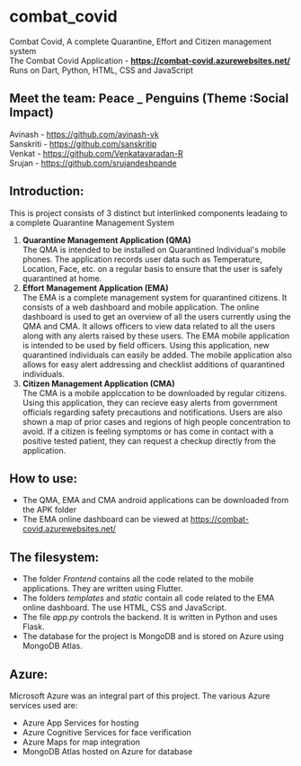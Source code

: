 # combat_covid
Combat Covid, A complete Quarantine, Effort and Citizen management system  
The Combat Covid Application - **https://combat-covid.azurewebsites.net/**     
Runs on Dart, Python, HTML, CSS and JavaScript  

## Meet the team: Peace _ Penguins (Theme :Social Impact)
Avinash - https://github.com/avinash-vk  
Sanskriti - https://github.com/sanskritip  
Venkat - https://github.com/Venkatavaradan-R  
Srujan - https://github.com/srujandeshpande  

## Introduction:
This is project consists of 3 distinct but interlinked components leadaing to a complete Quarantine Management System  
1. **Quarantine Management Application (QMA)**  
The QMA is intended to be installed on Quarantined Individual's mobile phones. The application records user data such as Temperature, Location, Face, etc. on a regular basis to ensure that the user is safely quarantined at home. 
2. **Effort Management Application (EMA)**  
The EMA is a complete management system for quarantined citizens. It consists of a web dashboard and mobile application.
The online dashboard is used to get an overview of all the users currently using the QMA and CMA.
It allows officers to view data related to all the users along with any alerts raised by these users.
The EMA mobile application is intended to be used by field officers. Using this application, new quarantined individuals can easily be added.
The mobile application also allows for easy alert addressing and checklist additions of quarantined individuals. 
3. **Citizen Management Application (CMA)**  
The CMA is a mobile applccation to be downloaded by regular citizens. Using this application, they can recieve easy alerts from government officials regarding
safety precautions and notifications. Users are also shown a map of prior cases and regions of high people concentration to avoid.
If a citizen is feeling symptoms or has come in contact with a positive tested patient, they can request a checkup directly from the application.  

## How to use:
* The QMA, EMA and CMA android applications can be downloaded from the APK folder  
* The EMA online dashboard can be viewed at https://combat-covid.azurewebsites.net/ 

## The filesystem:
* The folder *Frontend* contains all the code related to the mobile applications. They are written using Flutter.  
* The folders *templates* and *static* contain all code related to the EMA online dashboard.  The use HTML, CSS and JavaScript.  
* The file *app.py* controls the backend. It is written in Python and uses Flask.  
* The database for the project is MongoDB and is stored on Azure using MongoDB Atlas.  

## Azure:
Microsoft Azure was an integral part of this project. The various Azure services used are:  
* Azure App Services for hosting
* Azure Cognitive Services for face verification
* Azure Maps for map integration
* MongoDB Atlas hosted on Azure for database
